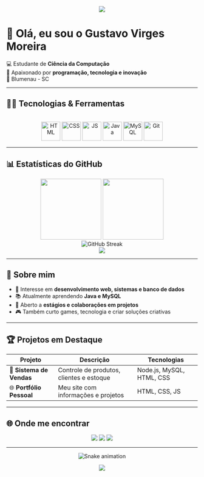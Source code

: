 <!-- Banner animado -->
<p align="center">
  <img src="https://capsule-render.vercel.app/api?type=waving&color=0:6a11cb,100:2575fc&height=200&section=header&text=Gustavo%20Virges%20Moreira&fontSize=35&fontColor=fff&animation=fadeIn&fontAlignY=35"/>
</p>

# 👋 Olá, eu sou o **Gustavo Virges Moreira**

💻 Estudante de **Ciência da Computação**  
🚀 Apaixonado por **programação, tecnologia e inovação**  
📍 Blumenau - SC  

---

## 🧑‍💻 Tecnologias & Ferramentas  

<div align="center"><br>
  <img alt="HTML" height="50" width="50" src="https://cdn.jsdelivr.net/gh/devicons/devicon/icons/html5/html5-original.svg">
  <img alt="CSS" height="50" width="50" src="https://cdn.jsdelivr.net/gh/devicons/devicon/icons/css3/css3-original.svg">
  <img alt="JS" height="50" width="50" src="https://cdn.jsdelivr.net/gh/devicons/devicon/icons/javascript/javascript-original.svg">
  <img alt="Java" height="50" width="50" src="https://cdn.jsdelivr.net/gh/devicons/devicon/icons/java/java-original.svg">
  <img alt="MySQL" height="50" width="50" src="https://cdn.jsdelivr.net/gh/devicons/devicon/icons/mysql/mysql-original.svg">
  <img alt="Git" height="50" width="50" src="https://cdn.jsdelivr.net/gh/devicons/devicon/icons/git/git-original.svg">
</div>

---

## 📊 Estatísticas do GitHub  

<div align="center">
  <img height="160em" src="https://github-readme-stats.vercel.app/api?username=GustavoVirges&show_icons=true&theme=radical&hide_border=true"/>
  <img height="160em" src="https://github-readme-stats.vercel.app/api/top-langs/?username=GustavoVirges&layout=compact&langs_count=8&theme=radical&hide_border=true"/>
</div>  

<div align="center">
  <img src="https://github-readme-streak-stats.herokuapp.com?user=GustavoVirges&theme=radical&hide_border=true" alt="GitHub Streak"/>
</div>  

<div align="center">
  <img src="https://github-profile-trophy.vercel.app/?username=GustavoVirges&theme=radical&no-frame=true&row=1&column=6" />
</div>  

---

## 🚀 Sobre mim  

- 🎯 Interesse em **desenvolvimento web, sistemas e banco de dados**  
- 📚 Atualmente aprendendo **Java e MySQL**  
- 🤝 Aberto a **estágios e colaborações em projetos**  
- 🎮 Também curto games, tecnologia e criar soluções criativas  

---

## 🏆 Projetos em Destaque  

| Projeto | Descrição | Tecnologias |
|---------|-----------|-------------|
| 🛒 **Sistema de Vendas** | Controle de produtos, clientes e estoque | Node.js, MySQL, HTML, CSS |
| 🌐 **Portfólio Pessoal** | Meu site com informações e projetos | HTML, CSS, JS |

---

## 🌐 Onde me encontrar  

<div align="center"> 
  <a href="mailto:virges.gustavo@gmail.com"><img src="https://img.shields.io/badge/-Gmail-D14836?style=for-the-badge&logo=gmail&logoColor=white"></a>
  <a href="https://www.linkedin.com/in/gustavovirges" target="_blank"><img src="https://img.shields.io/badge/-LinkedIn-%230077B5?style=for-the-badge&logo=linkedin&logoColor=white"></a>
  <a href="https://www.instagram.com/gustavo_virges" target="_blank"><img src="https://img.shields.io/badge/-Instagram-%23E4405F?style=for-the-badge&logo=instagram&logoColor=white"></a>
</div>  

---

<!-- Snake Animation -->
<p align="center">
  <img src="https://raw.githubusercontent.com/GustavoVirges/GustavoVirges/output/github-contribution-grid-snake.svg" alt="Snake animation"/>
</p>

<!-- Footer animado -->
<p align="center">
  <img src="https://capsule-render.vercel.app/api?type=waving&color=0:2575fc,100:6a11cb&height=120&section=footer"/>
</p>
